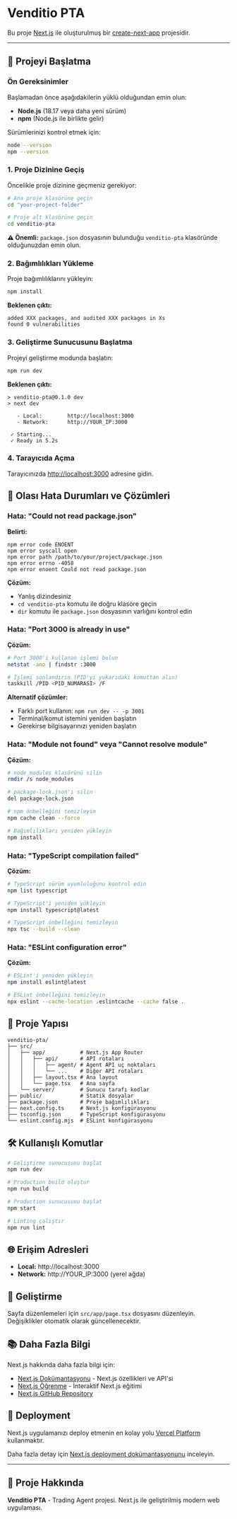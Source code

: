 # Venditio PTA

Bu proje [Next.js](https://nextjs.org) ile oluşturulmuş bir [create-next-app](https://nextjs.org/docs/app/api-reference/cli/create-next-app) projesidir.

---

## 🚀 Projeyi Başlatma

### Ön Gereksinimler

Başlamadan önce aşağıdakilerin yüklü olduğundan emin olun:

- **Node.js** (18.17 veya daha yeni sürüm)
- **npm** (Node.js ile birlikte gelir)

Sürümlerinizi kontrol etmek için:

```bash
node --version
npm --version
```

### 1. Proje Dizinine Geçiş

Öncelikle proje dizinine geçmeniz gerekiyor:

```bash
# Ana proje klasörüne geçin
cd "your-project-folder"

# Proje alt klasörüne geçin
cd venditio-pta
```

**⚠️ Önemli:** `package.json` dosyasının bulunduğu `venditio-pta` klasöründe olduğunuzdan emin olun.

### 2. Bağımlılıkları Yükleme

Proje bağımlılıklarını yükleyin:

```bash
npm install
```

**Beklenen çıktı:**

```
added XXX packages, and audited XXX packages in Xs
found 0 vulnerabilities
```

### 3. Geliştirme Sunucusunu Başlatma

Projeyi geliştirme modunda başlatın:

```bash
npm run dev
```

**Beklenen çıktı:**

```
> venditio-pta@0.1.0 dev
> next dev

   - Local:        http://localhost:3000
   - Network:      http://YOUR_IP:3000

 ✓ Starting...
 ✓ Ready in 5.2s
```

### 4. Tarayıcıda Açma

Tarayıcınızda [http://localhost:3000](http://localhost:3000) adresine gidin.

## 🔧 Olası Hata Durumları ve Çözümleri

### Hata: "Could not read package.json"

**Belirti:**

```
npm error code ENOENT
npm error syscall open
npm error path /path/to/your/project/package.json
npm error errno -4058
npm error enoent Could not read package.json
```

**Çözüm:**

- Yanlış dizindesiniz
- `cd venditio-pta` komutu ile doğru klasöre geçin
- `dir` komutu ile `package.json` dosyasının varlığını kontrol edin

### Hata: "Port 3000 is already in use"

**Çözüm:**

```bash
# Port 3000'i kullanan işlemi bulun
netstat -ano | findstr :3000

# İşlemi sonlandırın (PID'yi yukarıdaki komuttan alın)
taskkill /PID <PID_NUMARASI> /F
```

**Alternatif çözümler:**

- Farklı port kullanın: `npm run dev -- -p 3001`
- Terminal/komut istemini yeniden başlatın
- Gerekirse bilgisayarınızı yeniden başlatın

### Hata: "Module not found" veya "Cannot resolve module"

**Çözüm:**

```bash
# node_modules klasörünü silin
rmdir /s node_modules

# package-lock.json'ı silin
del package-lock.json

# npm önbelleğini temizleyin
npm cache clean --force

# Bağımlılıkları yeniden yükleyin
npm install
```

### Hata: "TypeScript compilation failed"

**Çözüm:**

```bash
# TypeScript sürüm uyumluluğunu kontrol edin
npm list typescript

# TypeScript'i yeniden yükleyin
npm install typescript@latest

# TypeScript önbelleğini temizleyin
npx tsc --build --clean
```

### Hata: "ESLint configuration error"

**Çözüm:**

```bash
# ESLint'i yeniden yükleyin
npm install eslint@latest

# ESLint önbelleğini temizleyin
npx eslint --cache-location .eslintcache --cache false .
```

## 📁 Proje Yapısı

```
venditio-pta/
├── src/
│   ├── app/           # Next.js App Router
│   │   ├── api/       # API rotaları
│   │   │   ├── agent/ # Agent API uç noktaları
│   │   │   └── ...    # Diğer API rotaları
│   │   ├── layout.tsx # Ana layout
│   │   └── page.tsx   # Ana sayfa
│   └── server/        # Sunucu tarafı kodlar
├── public/            # Statik dosyalar
├── package.json       # Proje bağımlılıkları
├── next.config.ts     # Next.js konfigürasyonu
├── tsconfig.json      # TypeScript konfigürasyonu
└── eslint.config.mjs  # ESLint konfigürasyonu
```

## 🛠️ Kullanışlı Komutlar

```bash
# Geliştirme sunucusunu başlat
npm run dev

# Production build oluştur
npm run build

# Production sunucusunu başlat
npm start

# Linting çalıştır
npm run lint
```

## 🌐 Erişim Adresleri

- **Local:** http://localhost:3000
- **Network:** http://YOUR_IP:3000 (yerel ağda)

## 📝 Geliştirme

Sayfa düzenlemeleri için `src/app/page.tsx` dosyasını düzenleyin. Değişiklikler otomatik olarak güncellenecektir.

## 📚 Daha Fazla Bilgi

Next.js hakkında daha fazla bilgi için:

- [Next.js Dokümantasyonu](https://nextjs.org/docs) - Next.js özellikleri ve API'si
- [Next.js Öğrenme](https://nextjs.org/learn) - İnteraktif Next.js eğitimi
- [Next.js GitHub Repository](https://github.com/vercel/next.js)

## 🚀 Deployment

Next.js uygulamanızı deploy etmenin en kolay yolu [Vercel Platform](https://vercel.com/new?utm_medium=default-template&filter=next.js&utm_source=create-next-app&utm_campaign=create-next-app-readme) kullanmaktır.

Daha fazla detay için [Next.js deployment dokümantasyonunu](https://nextjs.org/docs/app/building-your-application/deploying) inceleyin.

---

## 🎯 Proje Hakkında

**Venditio PTA** - Trading Agent projesi. Next.js ile geliştirilmiş modern web uygulaması.

